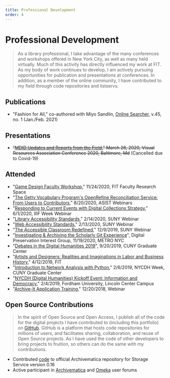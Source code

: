```yaml
---
title: Professional Development
order: 4
---
```


# Professional Development

> As a library professional, I take advantage of the many conferences and workshops offered in New York City, as well as many held virtually. Much of this activity has directly influenced my work at FIT. As my body of work continues to develop, I am actively pursuing opportunities for publication and presentations at conferences. In addition, as a member of the online community, I have contributed to my field through code repositories and listservs.

## Publications

- "Fashion for All," co-authored with Miyo Sandlin, [Online Searcher](https://www.infotoday.com/OnlineSearcher/Articles/Features/Fashion-for-All-Using-Augmented-Reality-to-Explore-Digital-Archives-144992.shtml), v.45, no. 1 (Jan./Feb. 2021)

## Presentations

- ~~"[MDID Updates and Reports from the Field](https://vra2020.sched.com/event/Vihe/mdid-updates-and-reports-from-the-field)," March 26, 2020, Visual Resources Association Conference 2020, Baltimore, Md~~ (Cancelled due to Covid-19)

## Attended

- "[Game Design Faculty Workshop](https://www.fitnyc.edu/frs/)," 11/24/2020, FIT Faculty Research Space
- "[The Getty Vocabulary Program's OpenRefine Reconciliation Service: From Users to Contributors](https://www.asist.org/meetings-events/webinars/the-getty-vocabulary-programs-openrefine-reconciliation-service-from-users-to-contributors-dcmi/)," 8/20/2020, ASIST Webinars
- "[Responding to Current Events with Digital Collections Strategy](https://iiif.io/event/2020/iiifweek/#iiif-week-opening-panel-responding-to-current-events-with-digital-collections-strategy)," 6/1/2020, IIIF Week Webinar
- "[Library Accessibility Standards](https://www.youtube.com/watch?v=A64L60jAYaM&feature=youtu.be)," 2/14/2020, SUNY Webinar
- "[Web Accessibility Standards](https://www.youtube.com/watch?v=4t3Xi7iElJ4&feature=youtu.be)," 2/13/2020, SUNY Webinar
- "[The Accessible Classroom Redefined](https://wiki.albany.edu/display/public/askit/2019-12-02+%7C+The+Accessible+Classroom+Redefined)," 12/9/2019, SUNY Webinar
- "[Investigating & Archiving the Scholarly Git Experience](https://investigating-archiving-git.gitlab.io/)", Digital Preservation Interest Group, 11/19/2020, METRO NYC
- "[Debates in the Digital Humanities 2019](https://www.gc.cuny.edu/Page-Elements/Academics-Research-Centers-Initiatives/Doctoral-Programs/English/Events/Open-to-the-Public/Fall-2019/Debates-in-the-Digital-Humanities-2019)", 9/20/2019, CUNY Graduate Center
- "[Artists and Designers: Realities and Imaginations in Labor and Business History](https://businesshistory.fitnyc.edu/artists-and-designers/)," 4/12/2019, FIT
- "[Introduction to Network Analysis with Python](https://nycdh.org/dhweek/event/introduction-to-network-analysis/)," 2/6/2019, NYCDH Week, CUNY Graduate Center
- "[NYCDH (Digital Humanities) Kickoff Event: Information and Democracy](https://www.montclair.edu/center-for-the-digital-humanities/2018/12/06/nycdh-week-2019/#:~:text=NYCDH%20is%20happy%20to%20announce,February%204%2D8%2C%202019.)," 2/4/2019, Fordham University, Lincoln Center Campus
- "[Archive-It Application Training](https://support.archive-it.org/hc/en-us/articles/208117886-Live-Archive-It-Training-Sessions-and-Webinars)," 12/20/2018, Webinar


## Open Source Contributions

> In the spirit of Open Source and Open Access, I publish all of the code for the digital projects I have contributed to (including this portfolio) on [GitHub](https://github.com/fitnycdigitalinitiatives). GitHub is a platform that hosts code repositories for millions of users, and facilitates sharing, collaboration, and reuse of Open Source projects. As I have used the code of other developers to bring projects to fruition, so others can do the same with my contributions.

 - Contributed [code](https://github.com/artefactual/archivematica-storage-service/pull/515) to official Archivematica repository for Storage Service version 0.16
 - Active participant in [Archivematica](https://groups.google.com/g/archivematica) and [Omeka](https://forum.omeka.org/c/omeka-s) user forums
